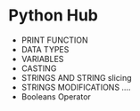 # Python Hub
- PRINT FUNCTION 
- DATA TYPES
- VARIABLES
- CASTING
- STRINGS AND STRING slicing
- STRINGS MODIFICATIONS ....
- Booleans Operator
